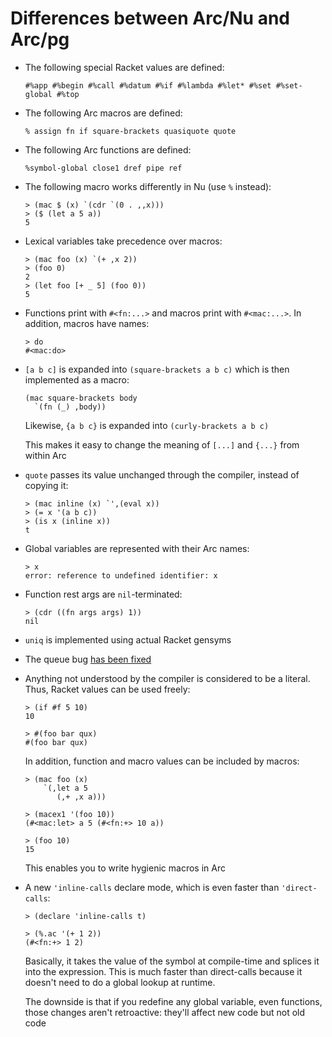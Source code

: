 Differences between Arc/Nu and Arc/pg
=====================================

  * The following special Racket values are defined:

        #%app #%begin #%call #%datum #%if #%lambda #%let* #%set #%set-global #%top

  * The following Arc macros are defined:

        % assign fn if square-brackets quasiquote quote

  * The following Arc functions are defined:

        %symbol-global close1 dref pipe ref

  * The following macro works differently in Nu (use `%` instead):

        > (mac $ (x) `(cdr `(0 . ,,x)))
        > ($ (let a 5 a))
        5

  * Lexical variables take precedence over macros:

        > (mac foo (x) `(+ ,x 2))
        > (foo 0)
        2
        > (let foo [+ _ 5] (foo 0))
        5

  * Functions print with `#<fn:...>` and macros print with `#<mac:...>`. In
    addition, macros have names:

        > do
        #<mac:do>

  * `[a b c]` is expanded into `(square-brackets a b c)` which is then
    implemented as a macro:

        (mac square-brackets body
          `(fn (_) ,body))

    Likewise, `{a b c}` is expanded into `(curly-brackets a b c)`

    This makes it easy to change the meaning of `[...]` and `{...}` from
    within Arc

  * `quote` passes its value unchanged through the compiler, instead of
    copying it:

        > (mac inline (x) `',(eval x))
        > (= x '(a b c))
        > (is x (inline x))
        t

  * Global variables are represented with their Arc names:

        > x
        error: reference to undefined identifier: x

  * Function rest args are `nil`-terminated:

        > (cdr ((fn args args) 1))
        nil

  * `uniq` is implemented using actual Racket gensyms

  * The queue bug [has been fixed](http://arclanguage.org/item?id=13616)

  * Anything not understood by the compiler is considered to be a literal.
    Thus, Racket values can be used freely:

        > (if #f 5 10)
        10

        > #(foo bar qux)
        #(foo bar qux)

    In addition, function and macro values can be included by macros:

        > (mac foo (x)
            `(,let a 5
               (,+ ,x a)))

        > (macex1 '(foo 10))
        (#<mac:let> a 5 (#<fn:+> 10 a))

        > (foo 10)
        15

    This enables you to write hygienic macros in Arc

  * A new `'inline-calls` declare mode, which is even faster than
    `'direct-calls`:

        > (declare 'inline-calls t)

        > (%.ac '(+ 1 2))
        (#<fn:+> 1 2)

    Basically, it takes the value of the symbol at compile-time and splices it
    into the expression. This is much faster than direct-calls because it
    doesn't need to do a global lookup at runtime.

    The downside is that if you redefine any global variable, even functions,
    those changes aren't retroactive: they'll affect new code but not old
    code
